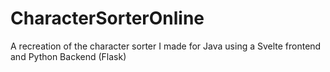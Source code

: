 # CharacterSorterOnline
A recreation of the character sorter I made for Java using a Svelte frontend and Python Backend (Flask)
